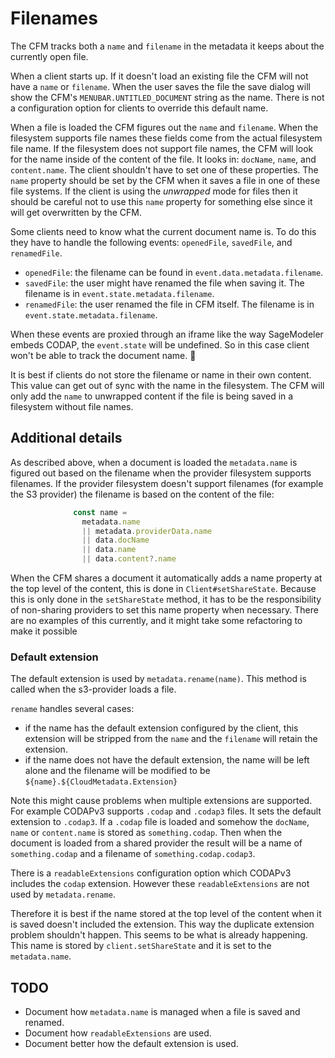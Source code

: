 # Filenames
The CFM tracks both a `name` and `filename` in the metadata it keeps about the currently open file. 

When a client starts up. If it doesn't load an existing file the CFM will not have a `name` or `filename`. When the user saves the file the save dialog will show the CFM's `MENUBAR.UNTITLED_DOCUMENT` string as the name. There is not a configuration option for clients to override this default name.

When a file is loaded the CFM figures out the `name` and `filename`. When the filesystem supports file names these fields come from the actual filesystem file name. If the filesystem does not support file names, the CFM will look for the name inside of the content of the file. It looks in:
`docName`, `name`, and `content.name`. The client shouldn't have to set one of these properties. The `name` property should be set by the CFM when it saves a file in one of these file systems. If the client is using the *unwrapped* mode for files then it should be careful not to use this `name` property for something else since it will get overwritten by the CFM.

Some clients need to know what the current document name is. To do this they have to handle the following events: `openedFile`, `savedFile`, and `renamedFile`.
- `openedFile`: the filename can be found in `event.data.metadata.filename`.
- `savedFile`: the user might have renamed the file when saving it. The filename is in `event.state.metadata.filename`. 
- `renamedFile`: the user renamed the file in CFM itself. The filename is in `event.state.metadata.filename`. 

When these events are proxied through an iframe like the way SageModeler embeds CODAP, the `event.state` will be undefined. So in this case client won't be able to track the document name. :shrug:

It is best if clients do not store the filename or name in their own content. This value can get out of sync with the name in the filesystem. The CFM will only add the `name` to unwrapped content if the file is being saved in a filesystem without file names.

## Additional details

As described above, when a document is loaded the `metadata.name` is figured out based on the filename when the provider filesystem supports filenames. If the provider filesystem doesn't support filenames (for example the S3 provider) the filename is based on the content of the file:
```js
              const name =
                metadata.name
                || metadata.providerData.name
                || data.docName
                || data.name
                || data.content?.name
```

When the CFM shares a document it automatically adds a name property at the top level of the content, this is done in `Client#setShareState`. Because this is only done in the `setShareState` method, it has to be the responsibility of non-sharing providers to set this name property when necessary. There are no examples of this currently, and it might take some refactoring to make it possible

### Default extension
The default extension is used by `metadata.rename(name)`. This method is called when the s3-provider loads a file. 

`rename` handles several cases:
- if the name has the default extension configured by the client, this extension will be stripped from the `name` and the `filename` will retain the extension.
- if the name does not have the default extension, the name will be left alone and the filename will be modified to be `${name}.${CloudMetadata.Extension}`

Note this might cause problems when multiple extensions are supported. 
For example CODAPv3 supports `.codap` and `.codap3` files. 
It sets the default extension to `.codap3`.
If a `.codap` file is loaded and somehow the `docName`, `name` or `content.name` is stored as `something.codap`. Then when the document is loaded from a shared provider the result will be a name of `something.codap` and a filename of `something.codap.codap3`.

There is a `readableExtensions` configuration option which CODAPv3 includes the `codap` extension. However these `readableExtensions` are not used by `metadata.rename`.

Therefore it is best if the name stored at the top level of the content when it is saved doesn't included the extension. This way the duplicate extension problem shouldn't happen. This seems to be what is already happening. This name is stored by `client.setShareState` and it is set to the `metadata.name`. 

## TODO
- Document how `metadata.name` is managed when a file is saved and renamed.
- Document how `readableExtensions` are used.
- Document better how the default extension is used.

